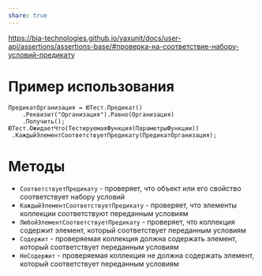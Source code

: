 ```yaml
---
share: true  
---
```

https://bia-technologies.github.io/yaxunit/docs/user-api/assertions/assertions-base/#проверка-на-соответствие-набору-условий-предикату
# Пример использования
```bsl
ПредикатОрганизация = ЮТест.Предикат()
	.Реквизит("Организация").Равно(Организация)
	.Получить();
ЮТест.ОжидаетЧто(ТестируемаяФункция(ПараметрыФункции))
 .КаждыйЭлементСоответствуетПредикату(ПредикатОрганизация);
```
# Методы
- `СоответствуетПредикату` - проверяет, что объект или его свойство соответствует набору условий
- `КаждыйЭлементСоответствуетПредикату` - проверяет, что элементы коллекции соответствуют переданным условиям
- `ЛюбойЭлементСоответствуетПредикату` - проверяет, что коллекция содержит элемент, который соответствует переданным условиям
- `Содержит` - проверяемая коллекция должна содержать элемент, который соответствует переданным условиям
- `НеСодержит` - проверяемая коллекция не должна содержать элемент, который соответствует переданным условиям